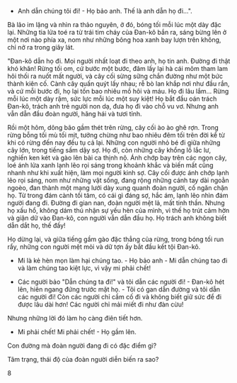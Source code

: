 - Anh dẫn chúng tôi đi! - Họ bảo anh.
Thế là anh dẫn họ đi...".

Bà lão im lặng và nhìn ra thảo nguyên, ở đó, bóng tối mỗi lúc một dày đặc lại. Những tia lửa toé ra từ trái tim cháy của Đan-kô bắn ra, sáng bừng lên ở một nơi nào phía xa, nom như những bông hoa xanh bay lượn trên không, chỉ nở ra trong giây lát.

"Đan-kô dẫn họ đi. Mọi người nhất loạt đi theo anh, họ tin anh. Đường đi thật khó khăn! Rừng tối om, cứ bước một bước, đâm lấy lại hà cái mõm tham lam hôi thối ra nuốt mất người, và cây cối sừng sững chắn đường như một bức thành kiên cố. Cành cây quấn quýt lấy nhau; rễ bò lan khắp nơi như đầu rắn, và cứ mỗi bước đi, họ lại tốn bao nhiêu mồ hôi và máu. Họ đi lâu lắm... Rừng mỗi lúc một dày rậm, sức lực mỗi lúc một suy kiệt! Họ bắt đầu oán trách Đan-kô, trách anh trẻ người non dạ, đưa họ đi vào chỗ vu vơ. Nhưng anh vẫn dẫn đầu đoàn người, hăng hái và tươi tỉnh.

Rồi một hôm, dông bão gầm thét trên rừng, cây cối ào ào ghê rợn. Trong rừng bỗng tối mù tối mịt, tưởng chừng như bao nhiêu đêm tối trên đời kể từ khi có rừng đến nay đều tụ cả lại. Những con người nhỏ bé đi giữa những cây lớn, trong tiếng sấm dậy sợ. Họ đi, còn những cây khổng lồ lắc lư, nghiến ken két và gào lên bài ca thịnh nộ. Ánh chớp bay trên các ngọn cây, loé ánh lửa xanh lạnh lẽo rọi sáng trong khoảnh khắc và biến mất cũng nhanh như khi xuất hiện, làm mọi người kinh sợ. Cây cối được ánh chớp lạnh lẽo rọi sáng, nom như những vật sống, đang rộng những cánh tay dài ngoằn ngoèo, đan thành một mạng lưới dày xung quanh đoàn người, cố ngăn chặn họ. Từ trong đám cành tối tăm, có cái gì đáng sợ, hắc ám, lạnh lẽo nhìn đám người đang đi. Đường đi gian nan, đoàn người mệt lả, mất tinh thần. Nhưng họ xấu hổ, không dám thú nhận sự yếu hèn của mình, vì thế họ trút cảm hờn và giận dữ vào Đan-kô, con người vẫn dẫn đầu họ. Họ trách anh không biết dẫn dắt họ, thế đấy!

Họ dừng lại, và giữa tiếng gầm gào đặc thẳng của rừng, trong bóng tối run rẩy, những con người mệt mỏi và dữ tợn ấy bắt đầu kết tội Đan-kô.

- Mi là kẻ hèn mọn làm hại chúng tao. - Họ bảo anh - Mi dẫn chúng tao đi và làm chúng tao kiệt lực, vì vậy mi phải chết!

- Các người bảo "Dẫn chúng ta đi!" và tôi dẫn các người đi! - Đan-kô hét lên, hiên ngang đứng trước mặt họ. - Tôi có gan dẫn đường và tôi dẫn các người đi! Còn các người chỉ cầm cố đi và không biết giữ sức để đi được lâu dài hơn! Các người chỉ mải miết đi như đàn cừu!

Nhưng những lời đó làm họ càng điên tiết hơn.

- Mi phải chết! Mi phải chết! - Họ gầm lên.

Con đường mà đoàn người đang đi có đặc điểm gì?

Tâm trạng, thái độ của đoàn người diễn biến ra sao?

8
